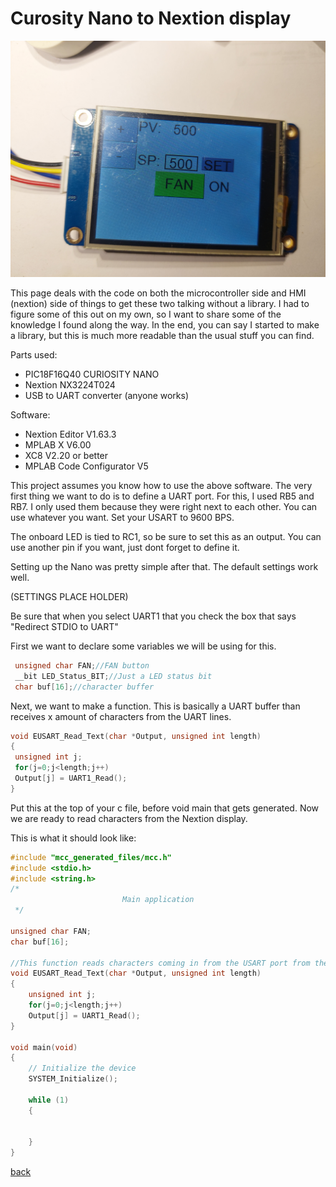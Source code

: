 # Curosity Nano to Nextion display
![Nextion](https://github.com/chrissavage2300/chrissavage2300.github.io/blob/main/photos/Nextion_Display.jpg?raw=true)

This page deals with the code on both the microcontroller side and HMI (nextion) side of things to get these two talking without a library. 
I had to figure some of this out on my own, so I want to share some of the knowledge I found along the way. In the end, you can say I started to make a library, but this is much more readable than the usual stuff you can find.

Parts used:

 <ul>
  <li>PIC18F16Q40 CURIOSITY NANO </li>
  <li>Nextion NX3224T024</li>
  <li>USB to UART converter (anyone works)</li> 
</ul> 

Software:

 <ul>
  <li>Nextion Editor V1.63.3</li>
  <li>MPLAB X V6.00</li>
  <li>XC8 V2.20 or better</li>
  <li>MPLAB Code Configurator V5</li> 
  
</ul> 

This project assumes you know how to use the above software. The very first thing we want to do is to define a UART port. For this, I used RB5 and RB7. I only used them because they were right next to each other. You can use whatever you want. Set your USART to 9600 BPS.

The onboard LED is tied to RC1, so be sure to set this as an output. You can use another pin if you want, just dont forget to define it. 

Setting up the Nano was pretty simple after that. The default settings work well.

(SETTINGS PLACE HOLDER)

Be sure that when you select UART1 that you check the box that says "Redirect STDIO to UART"


First we want to declare some variables we will be using for this. 
```c
 unsigned char FAN;//FAN button
 __bit LED_Status_BIT;//Just a LED status bit
 char buf[16];//character buffer
```
Next, we want to make a function. This is basically a UART buffer than receives x amount of characters from the UART lines.
```c
void EUSART_Read_Text(char *Output, unsigned int length)
{
 unsigned int j;
 for(j=0;j<length;j++)
 Output[j] = UART1_Read();
}
```
Put this at the top of your c file, before void main that gets generated. Now we are ready to read characters from the Nextion display.

This is what it should look like:
```c
#include "mcc_generated_files/mcc.h"
#include <stdio.h>
#include <string.h>
/*
                         Main application
 */

unsigned char FAN;
char buf[16];
 
//This function reads characters coming in from the USART port from the nextion
void EUSART_Read_Text(char *Output, unsigned int length)
{
	unsigned int j;
	for(j=0;j<length;j++)
	Output[j] = UART1_Read();
}
       
void main(void)
{
    // Initialize the device
    SYSTEM_Initialize();

    while (1)
    { 
     
    
    }
}

```


[back](./)

